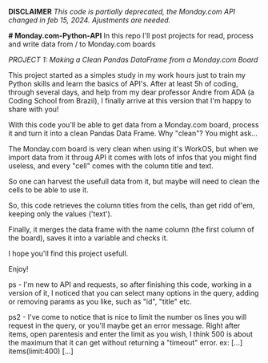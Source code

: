 **DISCLAIMER**
*This code is partially deprecated, the Monday.com API changed in feb 15, 2024. Ajustments are needed.*

**# Monday.com-Python-API**
In this repo I'll post projects for read, process and write data from / to Monday.com boards

*PROJECT 1: Making a Clean Pandas DataFrame from a Monday.com Board*

This project started as a simples study in my work hours just to train my Python skills and learn the basics of API's.
After at least 5h of coding, through several days, and help from my dear professor Andre from ADA
(a Coding School from Brazil), I finally arrive at this version that I'm happy to share with you!

With this code you'll be able to get data from a Monday.com board, process it and turn it into a clean Pandas Data Frame.
Why "clean"? You might ask...

The Monday.com board is very clean when using it's WorkOS, but when we import data from it throug API it comes with lots
of infos that you might find useless, and every "cell" comes with the column title and text.

So one can harvest the usefull data from it, but maybe will need to clean the cells to be able to use it.

So, this code retrieves the column titles from the cells, than get ridd of'em, keeping only the values ('text').

Finally, it merges the data frame with the name column (the first column of the board), saves it into a variable and
checks it.

I hope you'll find this project usefull.

Enjoy!

ps - I'm new to API and requests, so after finishing this code, working in a version of it, I noticed that you can
select many options in the query, adding or removing params as you like, such as "id", "title" etc.

ps2 - I've come to notice that is nice to limit the number os lines you will request in the query, or you'll maybe get
an error message. Right after items, open parentesis and enter the limit as you wish, I think 500 is about the maximum
that it can get without returning a "timeout" error. ex: [...] items(limit:400) [...]

